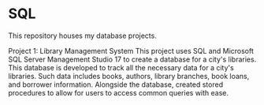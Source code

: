 # SQL

This repository houses my database projects.

Project 1: Library Management System
This project uses SQL and Microsoft SQL Server Management Studio 17 to create a database for a city's libraries. This database is developed to track all the necessary data for a city's libraries. Such data includes books, authors, library branches, book loans, and borrower information. Alongside the database, created stored procedures to allow for users to access common queries with ease.

